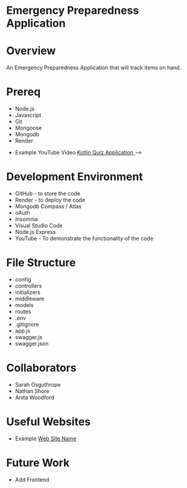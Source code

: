 # Emergency Preparedness Application
# Overview
An Emergency Preparedness Application that will track items on hand.

# Prereq
* Node.js
* Javascript
* Git
* Mongoose
* Mongodb
* Render


<!--{Describe your purpose for writing this software.}-->

<!--{Provide a link to your YouTube demonstration.  It should be a 4-5 minute demo of the software running and a walkthrough of the code.  Focus should be on sharing what you learned about the language syntax.}-->
* Example YouTube Video [Kotlin Quiz Application ](https://youtu.be/00000000000) -->

# Development Environment

<!--{Describe the tools that you used to develop the software}--> <!--{Describe the programming language that you used and any libraries.}-->
* GitHub - to store the code
* Render - to deploy the code
* Mongodb Compass / Atlas
* oAuth 
* Insomnia
* Visual Studio Code
* Node.js Express
* YouTube - To demonstrate the functionality of the code

# File Structure
* config
* controllers
* initializers
* middleware
* models
* routes
* .env
* .gitignore
* app.js
* swagger.js
* swagger.json
# Collaborators
* Sarah Osguthrope
* Nathan Shore
* Anita Woodford
# Useful Websites
<!--{Make a list of websites that you found helpful in this project}-->
* Example [Web Site Name](http://url.link.goes.here)

# Future Work
* Add Frontend
